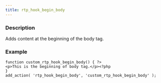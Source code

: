 ```yaml
---
title: rtp_hook_begin_body
---
```


### Description


Adds content at the beginning of the body tag.


### Example



    
    function custom_rtp_hook_begin_body() { ?>
    <p>This is the beginning of body tag.</p><?php
    }
    add_action( 'rtp_hook_begin_body', 'custom_rtp_hook_begin_body' );
